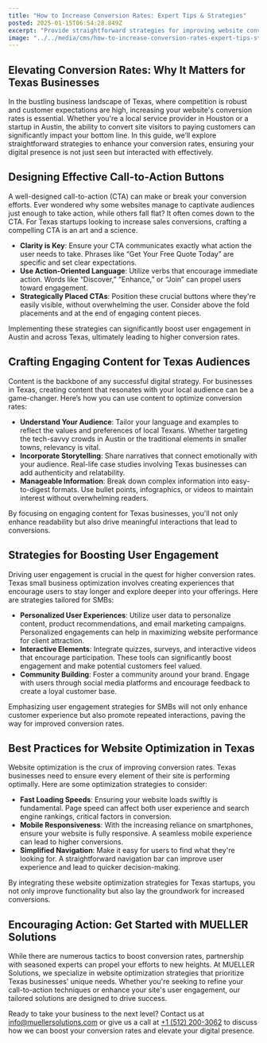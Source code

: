 ```yaml
---
title: "How to Increase Conversion Rates: Expert Tips & Strategies"
posted: 2025-01-15T06:54:28.849Z
excerpt: "Provide straightforward strategies for improving website conversion rates, including the importance of clear call-to-action buttons and engaging content."
image: "../../media/cms/how-to-increase-conversion-rates-expert-tips-strategies.png"
---
```


## Elevating Conversion Rates: Why It Matters for Texas Businesses

In the bustling business landscape of Texas, where competition is robust and customer expectations are high, increasing your website's conversion rates is essential. Whether you're a local service provider in Houston or a startup in Austin, the ability to convert site visitors to paying customers can significantly impact your bottom line. In this guide, we’ll explore straightforward strategies to enhance your conversion rates, ensuring your digital presence is not just seen but interacted with effectively.

## Designing Effective Call-to-Action Buttons

A well-designed call-to-action (CTA) can make or break your conversion efforts. Ever wondered why some websites manage to captivate audiences just enough to take action, while others fall flat? It often comes down to the CTA. For Texas startups looking to increase sales conversions, crafting a compelling CTA is an art and a science.

- **Clarity is Key**: Ensure your CTA communicates exactly what action the user needs to take. Phrases like “Get Your Free Quote Today” are specific and set clear expectations.
- **Use Action-Oriented Language**: Utilize verbs that encourage immediate action. Words like “Discover,” “Enhance,” or “Join” can propel users toward engagement.
- **Strategically Placed CTAs**: Position these crucial buttons where they're easily visible, without overwhelming the user. Consider above the fold placements and at the end of engaging content pieces.

Implementing these strategies can significantly boost user engagement in Austin and across Texas, ultimately leading to higher conversion rates.

## Crafting Engaging Content for Texas Audiences

Content is the backbone of any successful digital strategy. For businesses in Texas, creating content that resonates with your local audience can be a game-changer. Here’s how you can use content to optimize conversion rates:

- **Understand Your Audience**: Tailor your language and examples to reflect the values and preferences of local Texans. Whether targeting the tech-savvy crowds in Austin or the traditional elements in smaller towns, relevancy is vital.
- **Incorporate Storytelling**: Share narratives that connect emotionally with your audience. Real-life case studies involving Texas businesses can add authenticity and relatability.
- **Manageable Information**: Break down complex information into easy-to-digest formats. Use bullet points, infographics, or videos to maintain interest without overwhelming readers.

By focusing on engaging content for Texas businesses, you'll not only enhance readability but also drive meaningful interactions that lead to conversions.

## Strategies for Boosting User Engagement

Driving user engagement is crucial in the quest for higher conversion rates. Texas small business optimization involves creating experiences that encourage users to stay longer and explore deeper into your offerings. Here are strategies tailored for SMBs:

- **Personalized User Experiences**: Utilize user data to personalize content, product recommendations, and email marketing campaigns. Personalized engagements can help in maximizing website performance for client attraction.
- **Interactive Elements**: Integrate quizzes, surveys, and interactive videos that encourage participation. These tools can significantly boost engagement and make potential customers feel valued.
- **Community Building**: Foster a community around your brand. Engage with users through social media platforms and encourage feedback to create a loyal customer base.

Emphasizing user engagement strategies for SMBs will not only enhance customer experience but also promote repeated interactions, paving the way for improved conversion rates.

## Best Practices for Website Optimization in Texas

Website optimization is the crux of improving conversion rates. Texas businesses need to ensure every element of their site is performing optimally. Here are some optimization strategies to consider:

- **Fast Loading Speeds**: Ensuring your website loads swiftly is fundamental. Page speed can affect both user experience and search engine rankings, critical factors in conversion.
- **Mobile Responsiveness**: With the increasing reliance on smartphones, ensure your website is fully responsive. A seamless mobile experience can lead to higher conversions.
- **Simplified Navigation**: Make it easy for users to find what they're looking for. A straightforward navigation bar can improve user experience and lead to quicker decision-making.

By integrating these website optimization strategies for Texas startups, you not only improve functionality but also lay the groundwork for increased conversions.

## Encouraging Action: Get Started with MUELLER Solutions

While there are numerous tactics to boost conversion rates, partnership with seasoned experts can propel your efforts to new heights. At MUELLER Solutions, we specialize in website optimization strategies that prioritize Texas businesses' unique needs. Whether you're seeking to refine your call-to-action techniques or enhance your site's user engagement, our tailored solutions are designed to drive success.

Ready to take your business to the next level? Contact us at [info@muellersolutions.com](mailto:info@muellersolutions.com) or give us a call at [+1 (512) 200-3062](tel:+15122003062) to discuss how we can boost your conversion rates and elevate your digital presence.